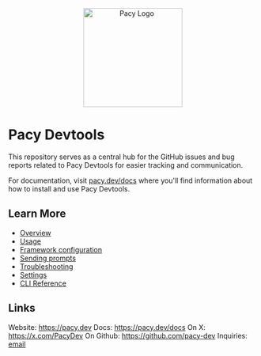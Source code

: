
<div align="center">
  <img src="packages/assets/pacy-logo.svg" alt="Pacy Logo" width=200px>
</div>

# Pacy Devtools

This repository serves as a central hub for the GitHub issues and bug reports related to Pacy Devtools for easier tracking and communication.

For documentation, visit [pacy.dev/docs](https://pacy.dev/docs) where you'll find information about how to install and use Pacy Devtools.

## Learn More

- [Overview](https://pacy.dev/docs/overview)
- [Usage](https://pacy.dev/docs/usage)
- [Framework configuration](https://pacy.dev/docs/framework-configuration)
- [Sending prompts](https://pacy.dev/docs/sending-prompts)
- [Troubleshooting](https://pacy.dev/docs/troubleshooting)
- [Settings](https://pacy.dev/docs/settings)
- [CLI Reference](https://pacy.dev/docs/cli-reference)

## Links

Website: https://pacy.dev
Docs: https://pacy.dev/docs
On X: https://x.com/PacyDev
On Github: https://github.com/pacy-dev
Inquiries: [email](mailto:hello@pacy.dev)

